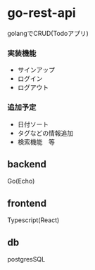 # go-rest-api

golangでCRUD(Todoアプリ)
### 実装機能
- サインアップ
- ログイン
- ログアウト

### 追加予定
- 日付ソート
- タグなどの情報追加
- 検索機能　等

## backend
Go(Echo)

## frontend
Typescript(React)

## db
postgresSQL
